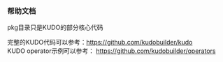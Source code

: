 ### 帮助文档

pkg目录只是KUDO的部分核心代码 <br>

完整的KUDO代码可以参考：https://github.com/kudobuilder/kudo <br>
KUDO operator示例可以参考： https://github.com/kudobuilder/operators <br>